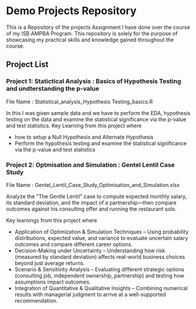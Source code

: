# Demo Projects Repository 
This is a Repository of the projects Assignment I have done over the course of my ISB AMPBA Program.
This repository is solely for the purpose of showcasing my practical skills and knowledge gained throughout the course.

## Project List

### Project 1: Statictical Analysis : Basics of Hypothesis Testing and undterstanding the p-value  
 File Name : Statistical_analysis_Hypothesis Testing_basics.R

 In this I was given sample data and we have to perform the EDA, hypothesis testing on the data and examine the statistical significance via the p-value and test statistics. Key Learning from this project where 
- how to setup a Null Hypothesis and Alternate Hypothesis 
- Perform the hypothesis testing and examine the statistical significance via the p-value and test statistics
 
### Project 2: Optmisation and Simulation : Gentel Lentil Case Study 
 File Name : Gentel_Lentil_Case_Study_Optimisation_and_Simulation.xlsx
 
 Analyze the "The Gentle Lentil" case to compute expected monthly salary, its standard deviation, and the impact of a partnership—then compare outcomes against his consulting offer and running the restaurant solo.

 Key learnings from this project where
- Application of Optimization & Simulation Techniques – Using probability distributions, expected value, and variance to evaluate uncertain salary outcomes and compare different career options.
- Decision-Making under Uncertainty – Understanding how risk (measured by standard deviation) affects real-world business choices beyond just average returns.
- Scenario & Sensitivity Analysis – Evaluating different strategic options (consulting job, independent ownership, partnership) and testing how assumptions impact outcomes.
- Integration of Quantitative & Qualitative Insights – Combining numerical results with managerial judgment to arrive at a well-supported recommendation.